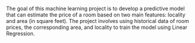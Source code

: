 The goal of this machine learning project is to develop a predictive model that can estimate the price of a room based on two main features: locality and area (in square feet). The project involves using historical data of room prices, the corresponding area, and locality to train the model using Linear Regression.
